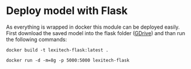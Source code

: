 # Deploy model with Flask

As everything is wrapped in docker this module can be deployed easily.
First download the saved model into the flask folder ([GDrive](https://drive.google.com/drive/folders/1Db2oH7dRG1_oRT6JRDXs4vk7VQ6B8ZYR?usp=sharing])) and than run the following commands:

```
docker build -t lexitech-flask:latest . 
```

```
docker run -d -m=8g -p 5000:5000 lexitech-flask 
```
